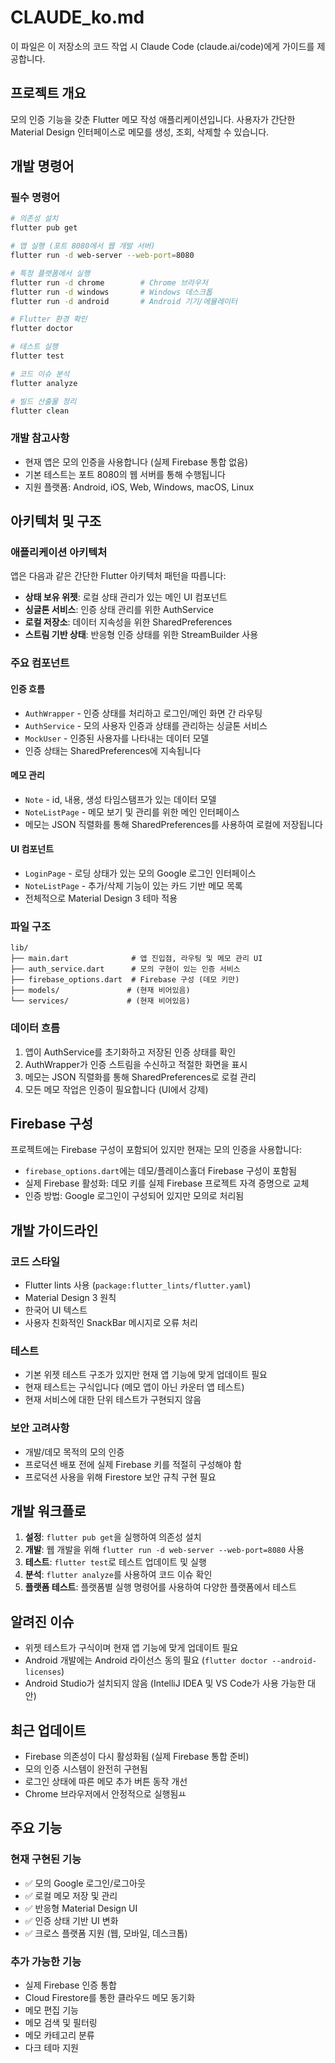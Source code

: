 # CLAUDE_ko.md

이 파일은 이 저장소의 코드 작업 시 Claude Code (claude.ai/code)에게 가이드를 제공합니다.

## 프로젝트 개요

모의 인증 기능을 갖춘 Flutter 메모 작성 애플리케이션입니다. 사용자가 간단한 Material Design 인터페이스로 메모를 생성, 조회, 삭제할 수 있습니다.

## 개발 명령어

### 필수 명령어
```bash
# 의존성 설치
flutter pub get

# 앱 실행 (포트 8080에서 웹 개발 서버)
flutter run -d web-server --web-port=8080

# 특정 플랫폼에서 실행
flutter run -d chrome        # Chrome 브라우저
flutter run -d windows       # Windows 데스크톱
flutter run -d android       # Android 기기/에뮬레이터

# Flutter 환경 확인
flutter doctor

# 테스트 실행
flutter test

# 코드 이슈 분석
flutter analyze

# 빌드 산출물 정리
flutter clean
```

### 개발 참고사항
- 현재 앱은 모의 인증을 사용합니다 (실제 Firebase 통합 없음)
- 기본 테스트는 포트 8080의 웹 서버를 통해 수행됩니다
- 지원 플랫폼: Android, iOS, Web, Windows, macOS, Linux

## 아키텍처 및 구조

### 애플리케이션 아키텍처
앱은 다음과 같은 간단한 Flutter 아키텍처 패턴을 따릅니다:

- **상태 보유 위젯**: 로컬 상태 관리가 있는 메인 UI 컴포넌트
- **싱글톤 서비스**: 인증 상태 관리를 위한 AuthService
- **로컬 저장소**: 데이터 지속성을 위한 SharedPreferences
- **스트림 기반 상태**: 반응형 인증 상태를 위한 StreamBuilder 사용

### 주요 컴포넌트

#### 인증 흐름
- `AuthWrapper` - 인증 상태를 처리하고 로그인/메인 화면 간 라우팅
- `AuthService` - 모의 사용자 인증과 상태를 관리하는 싱글톤 서비스
- `MockUser` - 인증된 사용자를 나타내는 데이터 모델
- 인증 상태는 SharedPreferences에 지속됩니다

#### 메모 관리
- `Note` - id, 내용, 생성 타임스탬프가 있는 데이터 모델
- `NoteListPage` - 메모 보기 및 관리를 위한 메인 인터페이스
- 메모는 JSON 직렬화를 통해 SharedPreferences를 사용하여 로컬에 저장됩니다

#### UI 컴포넌트
- `LoginPage` - 로딩 상태가 있는 모의 Google 로그인 인터페이스
- `NoteListPage` - 추가/삭제 기능이 있는 카드 기반 메모 목록
- 전체적으로 Material Design 3 테마 적용

### 파일 구조
```
lib/
├── main.dart              # 앱 진입점, 라우팅 및 메모 관리 UI
├── auth_service.dart      # 모의 구현이 있는 인증 서비스
├── firebase_options.dart  # Firebase 구성 (데모 키만)
├── models/               # (현재 비어있음)
└── services/             # (현재 비어있음)
```

### 데이터 흐름
1. 앱이 AuthService를 초기화하고 저장된 인증 상태를 확인
2. AuthWrapper가 인증 스트림을 수신하고 적절한 화면을 표시
3. 메모는 JSON 직렬화를 통해 SharedPreferences로 로컬 관리
4. 모든 메모 작업은 인증이 필요합니다 (UI에서 강제)

## Firebase 구성

프로젝트에는 Firebase 구성이 포함되어 있지만 현재는 모의 인증을 사용합니다:
- `firebase_options.dart`에는 데모/플레이스홀더 Firebase 구성이 포함됨
- 실제 Firebase 활성화: 데모 키를 실제 Firebase 프로젝트 자격 증명으로 교체
- 인증 방법: Google 로그인이 구성되어 있지만 모의로 처리됨

## 개발 가이드라인

### 코드 스타일
- Flutter lints 사용 (`package:flutter_lints/flutter.yaml`)
- Material Design 3 원칙
- 한국어 UI 텍스트
- 사용자 친화적인 SnackBar 메시지로 오류 처리

### 테스트
- 기본 위젯 테스트 구조가 있지만 현재 앱 기능에 맞게 업데이트 필요
- 현재 테스트는 구식입니다 (메모 앱이 아닌 카운터 앱 테스트)
- 현재 서비스에 대한 단위 테스트가 구현되지 않음

### 보안 고려사항
- 개발/데모 목적의 모의 인증
- 프로덕션 배포 전에 실제 Firebase 키를 적절히 구성해야 함
- 프로덕션 사용을 위해 Firestore 보안 규칙 구현 필요

## 개발 워크플로

1. **설정**: `flutter pub get`을 실행하여 의존성 설치
2. **개발**: 웹 개발을 위해 `flutter run -d web-server --web-port=8080` 사용
3. **테스트**: `flutter test`로 테스트 업데이트 및 실행
4. **분석**: `flutter analyze`를 사용하여 코드 이슈 확인
5. **플랫폼 테스트**: 플랫폼별 실행 명령어를 사용하여 다양한 플랫폼에서 테스트

## 알려진 이슈

- 위젯 테스트가 구식이며 현재 앱 기능에 맞게 업데이트 필요
- Android 개발에는 Android 라이선스 동의 필요 (`flutter doctor --android-licenses`)
- Android Studio가 설치되지 않음 (IntelliJ IDEA 및 VS Code가 사용 가능한 대안)

## 최근 업데이트

- Firebase 의존성이 다시 활성화됨 (실제 Firebase 통합 준비)
- 모의 인증 시스템이 완전히 구현됨
- 로그인 상태에 따른 메모 추가 버튼 동작 개선
- Chrome 브라우저에서 안정적으로 실행됨ㅛ

## 주요 기능

### 현재 구현된 기능
- ✅ 모의 Google 로그인/로그아웃
- ✅ 로컬 메모 저장 및 관리
- ✅ 반응형 Material Design UI
- ✅ 인증 상태 기반 UI 변화
- ✅ 크로스 플랫폼 지원 (웹, 모바일, 데스크톱)

### 추가 가능한 기능
- 실제 Firebase 인증 통합
- Cloud Firestore를 통한 클라우드 메모 동기화
- 메모 편집 기능
- 메모 검색 및 필터링
- 메모 카테고리 분류
- 다크 테마 지원